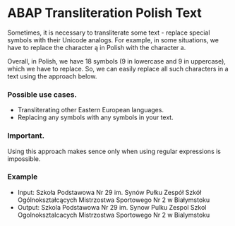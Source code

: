 # ABAP Transliteration Polish Text
Sometimes, it is necessary to transliterate some text - replace special symbols with their Unicode analogs. For example, in some situations, we have to replace the character ą in Polish with the character a. 

Overall, in Polish, we have 18 symbols (9 in lowercase and 9 in uppercase), which we have to replace. So, we can easily replace all such characters in a text using the approach below.

### Possible use cases.
* Transliterating other Eastern European languages.
* Replacing any symbols with any symbols in your text. 

### Important. 
Using this approach makes sence only when using regular expressions is impossible.

### Example

* Input:  Szkoła Podstawowa Nr 29 im. Synów Pułku Zespół Szkół Ogólnokształcących Mistrzostwa Sportowego Nr 2 w Białymstoku
* Output: Szkola Podstawowa Nr 29 im. Synow Pulku Zespol Szkol Ogolnoksztalcacych Mistrzostwa Sportowego Nr 2 w Bialymstoku
